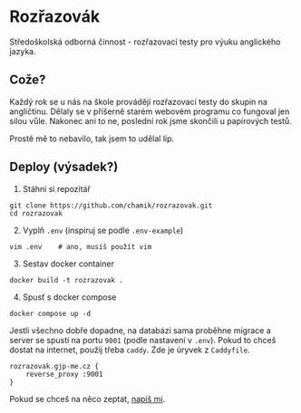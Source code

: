 # Rozřazovák

Středoškolská odborná činnost - rozřazovací testy pro výuku anglického jazyka.

## Cože?

Každý rok se u nás na škole provádějí rozřazovací testy do skupin na angličtinu.
Dělaly se v příšerně starém webovém programu co fungoval jen silou vůle. Nakonec 
ani to ne, poslední rok jsme skončili u papírových testů.

Prostě mě to nebavilo, tak jsem to udělal líp.

## Deploy (výsadek?)

1. Stáhni si repozitář 
```
git clone https://github.com/chamik/rozrazovak.git
cd rozrazovak
```

2. Vyplň `.env` (inspiruj se podle `.env-example`)
```
vim .env    # ano, musíš použít vim
```

3. Sestav docker container
```
docker build -t rozrazovak .
```

4. Spusť s docker compose
```
docker compose up -d
```

Jestli všechno dobře dopadne, na databázi sama proběhne migrace a server se spustí
na portu `9001` (podle nastavení v `.env`). Pokud to chceš dostat na internet, použij
třeba `caddy`. Zde je úryvek z `Caddyfile`.

```
rozrazovak.gjp-me.cz {
    reverse_proxy :9001
}
```

Pokud se chceš na něco zeptat, [napiš mi](https://chamik.eu/contact.cs).